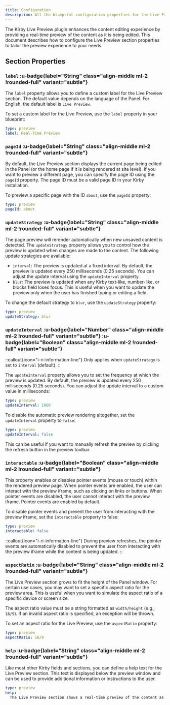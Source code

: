 ```yaml
---
title: Configuration
description: All the blueprint configuration properties for the Live Preview section.
---
```


The Kirby Live Preview plugin enhances the content editing experience by providing a real-time preview of the content as it is being edited. This document describes how to configure the Live Preview section properties to tailor the preview experience to your needs.

## Section Properties

### `label` :u-badge{label="String" class="align-middle ml-2 !rounded-full" variant="subtle"}

The `label` property allows you to define a custom label for the Live Preview section. The default value depends on the language of the Panel. For English, the default label is `Live Preview`.

To set a custom label for the Live Preview, use the `label` property in your blueprint:

```yaml [sections/live-preview.yml]
type: preview
label: Real-Time Preview
```

### `pageId` :u-badge{label="String" class="align-middle ml-2 !rounded-full" variant="subtle"}

By default, the Live Preview section displays the current page being edited in the Panel (or the home page if it is being rendered at site level). If you want to preview a different page, you can specify the page ID using the `pageId` property. The page ID must be a valid page ID in your Kirby installation.

To preview a specific page with the ID `about`, use the `pageId` property:

```yaml [sections/live-preview.yml]
type: preview
pageId: about
```

### `updateStrategy` :u-badge{label="String" class="align-middle ml-2 !rounded-full" variant="subtle"}

The page preview will rerender automatically when new unsaved content is detected. The `updateStrategy` property allows you to control how the preview is updated when changes are made to the content. The following update strategies are available:

- `interval`: The preview is updated at a fixed interval. By default, the preview is updated every 250 milliseconds (0.25 seconds). You can adjust the update interval using the `updateInterval` property.
- `blur`: The preview is updated when any Kirby text-like, number-like, or blocks field loses focus. This is useful when you want to update the preview only when the user has finished typing or editing a field.

To change the default strategy to `blur`, use the `updateStrategy` property:

```yaml [sections/live-preview.yml]
type: preview
updateStrategy: blur
```

### `updateInterval` :u-badge{label="Number" class="align-middle ml-2 !rounded-full" variant="subtle"} :u-badge{label="Boolean" class="align-middle ml-2 !rounded-full" variant="subtle"}

::callout{icon="i-ri-information-line"}
Only applies when `updateStrategy` is set to `interval` (default).
::

The `updateInterval` property allows you to set the frequency at which the preview is updated. By default, the preview is updated every 250 milliseconds (0.25 seconds). You can adjust the update interval to a custom value in milliseconds:

```yaml [sections/live-preview.yml]
type: preview
updateInterval: 1000
```

To disable the automatic preview rendering altogether, set the `updateInterval` property to `false`:

```yaml [sections/live-preview.yml]
type: preview
updateInterval: false
```

This can be useful if you want to manually refresh the preview by clicking the refresh button in the preview toolbar.

### `interactable` :u-badge{label="Boolean" class="align-middle ml-2 !rounded-full" variant="subtle"}

This property enables or disables pointer events (mouse or touch) within the rendered preview page. When pointer events are enabled, the user can interact with the preview iframe, such as clicking on links or buttons. When pointer events are disabled, the user cannot interact with the preview iframe. Pointer events are enabled by default.

To disable pointer events and prevent the user from interacting with the preview iframe, set the `interactable` property to false:

```yaml [sections/live-preview.yml]
type: preview
interactable: false
```

::callout{icon="i-ri-information-line"}
During preview refreshes, the pointer events are automatically disabled to prevent the user from interacting with the preview iframe while the content is being updated.
::

### `aspectRatio` :u-badge{label="String" class="align-middle ml-2 !rounded-full" variant="subtle"}

The Live Preview section grows to fit the height of the Panel window. For certain use cases, you may want to set a specific aspect ratio for the preview area. This is useful when you want to simulate the aspect ratio of a specific device or screen size.

The aspect ratio value must be a string formatted as `width/height` (e.g., `16/9`). If an invalid aspect ratio is specified, an exception will be thrown.

To set an aspect ratio for the Live Preview, use the `aspectRatio` property:

```yaml [sections/live-preview.yml]
type: preview
aspectRatio: 16/9
```

### `help` :u-badge{label="String" class="align-middle ml-2 !rounded-full" variant="subtle"}

Like most other Kirby fields and sections, you can define a help text for the Live Preview section. This text is displayed below the preview window and can be used to provide additional information or instructions to the user.

```yaml [sections/live-preview.yml]
type: preview
help: |
  The Live Preview section shows a real-time preview of the content as you type. It updates automatically and provides a live rendering of the page content.
```
